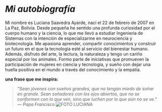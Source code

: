 # *Mi autobiografía*

Mi nombre es Luciana Saavedra Ayarde, nací el 22 de febrero de 2007 en La Paz, Bolivia. Desde pequeña he sentido una profunda curiosidad por el cuerpo humano y la ciencia, lo que me llevó a estudiar Ingeniería de Sistemas con la intención de especializarme en neurociencia y biotecnología. Me apasiona aprender, compartir conocimientos y construir un futuro en el que la tecnología esté al servicio del bienestar humano. Además, disfruto del arte, la lectura, la naturaleza y tengo un cariño especial por los animales. Formo parte de iniciativas que promueven la participación de mujeres en ciencia y tecnología, y sueño con dejar una huella positiva en el mundo a través del conocimiento y la empatía.

**una frase que me inspira:**
 > *"Sean jóvenes con sueños grandes, que no tengan miedo de soñar en grande. Sean soñadores con los ojos abiertos, que no se conformen con lo que ven, sino que luchen por lo que aún no se ve."*
*— Papa Francisco*
![FOTO LUCIANA](https://github.com/user-attachments/assets/acc47813-c0c1-4581-93d0-a9785c291f1e)
